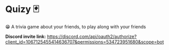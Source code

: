 # Quizy 🃏
😁 A trivia game about your friends, to play along with your friends

**Discord invite link:** https://discord.com/api/oauth2/authorize?client_id=1067125455414636707&permissions=534723951680&scope=bot
